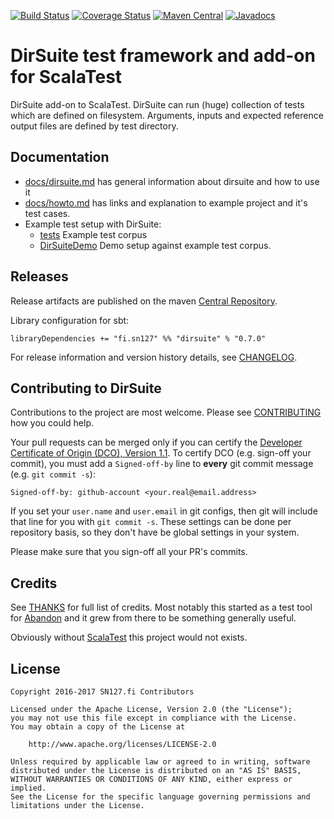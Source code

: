 [![Build Status](https://travis-ci.org/sn127/dirsuite.svg?branch=master)](https://travis-ci.org/sn127/dirsuite)
[![Coverage Status](https://coveralls.io/repos/github/sn127/dirsuite/badge.svg?branch=master)](https://coveralls.io/github/sn127/dirsuite?branch=master)
[![Maven Central](https://maven-badges.herokuapp.com/maven-central/fi.sn127/dirsuite_2.12/badge.svg?style=plastic)](https://maven-badges.herokuapp.com/maven-central/fi.sn127/dirsuite_2.12)
[![Javadocs](http://javadoc.io/badge/fi.sn127/dirsuite_2.12.svg?color=blue)](http://javadoc.io/doc/fi.sn127/dirsuite_2.12)

# DirSuite test framework and add-on for ScalaTest


DirSuite add-on to ScalaTest. DirSuite can run (huge) collection of tests which are defined on filesystem. 
Arguments, inputs and expected reference output files are defined by test directory.


## Documentation

 * [docs/dirsuite.md](./docs/dirsuite.md) has general information about dirsuite and how to use it
 * [docs/howto.md](./docs/howto.md) has links and explanation to example project and it's test cases.
 * Example test setup with DirSuite:
   * [tests](./examples/tests/) Example test corpus
   * [DirSuiteDemo](./examples/src/test/scala/DirSuiteDemo.scala) Demo setup against example test corpus.


## Releases

Release artifacts are published on the maven 
[Central Repository](http://search.maven.org/#search%7Cga%7C1%7Cg%3A%22fi.sn127%22).

Library configuration for sbt:

    libraryDependencies += "fi.sn127" %% "dirsuite" % "0.7.0"

For release information and version history details, see [CHANGELOG](./CHANGELOG.md).


## Contributing to DirSuite

Contributions to the project are most welcome. Please see 
[CONTRIBUTING](./CONTRIBUTING.md) how you could help. 

Your pull requests can be merged only if you can certify 
the [Developer Certificate of Origin (DCO), Version 1.1](./DCO). 
To certify DCO (e.g. sign-off your commit), you must add 
a `Signed-off-by` line to **every**  git commit message 
(e.g. `git commit -s`):

    Signed-off-by: github-account <your.real@email.address>

If you set your `user.name` and `user.email` in git configs,
then git will include that line for you with `git commit -s`. 
These settings can be done per repository basis, 
so they don't have be global settings in your system. 
 
Please make sure that you sign-off all your PR's commits. 


## Credits

See [THANKS](./THANKS.md) for full list of credits. Most notably 
this started as a test tool for [Abandon](https://github.com/hrj/abandon) 
and it grew from there to be something generally useful. 

Obviously without [ScalaTest](http://www.scalatest.org/) this project 
would not exists.


## License

    Copyright 2016-2017 SN127.fi Contributors
    
    Licensed under the Apache License, Version 2.0 (the "License");
    you may not use this file except in compliance with the License.
    You may obtain a copy of the License at

        http://www.apache.org/licenses/LICENSE-2.0

    Unless required by applicable law or agreed to in writing, software
    distributed under the License is distributed on an "AS IS" BASIS,
    WITHOUT WARRANTIES OR CONDITIONS OF ANY KIND, either express or implied.
    See the License for the specific language governing permissions and
    limitations under the License.
    